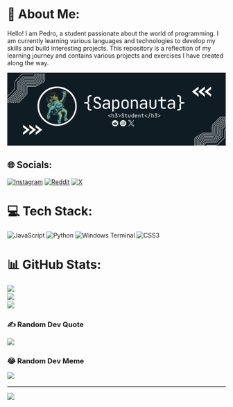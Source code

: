 # 💫 About Me:
Hello! I am Pedro, a student passionate about the world of programming. I am currently learning various languages and technologies to develop my skills and build interesting projects. This repository is a reflection of my learning journey and contains various projects and exercises I have created along the way.

![img](Saponauta.png)
## 🌐 Socials:
[![Instagram](https://img.shields.io/badge/Instagram-%23E4405F.svg?logo=Instagram&logoColor=white)](https://instagram.com/saponauta4) [![Reddit](https://img.shields.io/badge/Reddit-%23FF4500.svg?logo=Reddit&logoColor=white)](https://reddit.com/user/u/RevolutionaryUsual88) [![X](https://img.shields.io/badge/X-black.svg?logo=X&logoColor=white)](https://x.com/@Saponauta_nauta) 

# 💻 Tech Stack:
![JavaScript](https://img.shields.io/badge/javascript-%23323330.svg?style=for-the-badge&logo=javascript&logoColor=%23F7DF1E) ![Python](https://img.shields.io/badge/python-3670A0?style=for-the-badge&logo=python&logoColor=ffdd54) ![Windows Terminal](https://img.shields.io/badge/Windows%20Terminal-%234D4D4D.svg?style=for-the-badge&logo=windows-terminal&logoColor=white) ![CSS3](https://img.shields.io/badge/css3-%231572B6.svg?style=for-the-badge&logo=css3&logoColor=white)
# 📊 GitHub Stats:
![](https://github-readme-stats.vercel.app/api?username=pie224&theme=dark&hide_border=false&include_all_commits=false&count_private=false)<br/>
![](https://github-readme-streak-stats.herokuapp.com/?user=pie224&theme=dark&hide_border=false)<br/>
![](https://github-readme-stats.vercel.app/api/top-langs/?username=pie224&theme=dark&hide_border=false&include_all_commits=false&count_private=false&layout=compact)

### ✍️ Random Dev Quote
![](https://quotes-github-readme.vercel.app/api?type=horizontal&theme=radical)

### 😂 Random Dev Meme
<img src='https://memer-new.vercel.app/' style="height: 400px;"/>

---
[![](https://visitcount.itsvg.in/api?id=pie224&icon=2&color=0)](https://visitcount.itsvg.in)

<!-- Proudly created with GPRM ( https://gprm.itsvg.in ) -->
